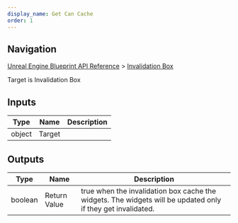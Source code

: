 ```yaml
---
display_name: Get Can Cache
order: 1
---
```

## Navigation

[Unreal Engine Blueprint API Reference](https://dev.epicgames.com/documentation/en-us/unreal-engine/BlueprintAPI) > [Invalidation Box](https://dev.epicgames.com/documentation/en-us/unreal-engine/BlueprintAPI/InvalidationBox)

Target is Invalidation Box

## Inputs

| Type | Name | Description |
| --- | --- | --- |
| object | Target |  |

## Outputs

| Type | Name | Description |
| --- | --- | --- |
| boolean | Return Value | true when the invalidation box cache the widgets. The widgets will be updated only if they get invalidated. |
